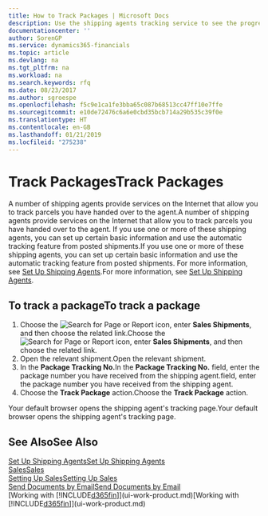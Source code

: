 ```yaml
---
title: How to Track Packages | Microsoft Docs
description: Use the shipping agents tracking service to see the progress of a delivery.
documentationcenter: ''
author: SorenGP
ms.service: dynamics365-financials
ms.topic: article
ms.devlang: na
ms.tgt_pltfrm: na
ms.workload: na
ms.search.keywords: rfq
ms.date: 08/23/2017
ms.author: sgroespe
ms.openlocfilehash: f5c9e1ca1fe3bba65c087b68513cc47ff10e7ffe
ms.sourcegitcommit: e10de72476c6a6e0cbd35bcb714a29b535c39f0e
ms.translationtype: HT
ms.contentlocale: en-GB
ms.lasthandoff: 01/21/2019
ms.locfileid: "275238"
---
```

# <a name="track-packages"></a><span data-ttu-id="bb211-103">Track Packages</span><span class="sxs-lookup"><span data-stu-id="bb211-103">Track Packages</span></span>
<span data-ttu-id="bb211-104">A number of shipping agents provide services on the Internet that allow you to track parcels you have handed over to the agent.</span><span class="sxs-lookup"><span data-stu-id="bb211-104">A number of shipping agents provide services on the Internet that allow you to track parcels you have handed over to the agent.</span></span> <span data-ttu-id="bb211-105">If you use one or more of these shipping agents, you can set up certain basic information and use the automatic tracking feature from posted shipments.</span><span class="sxs-lookup"><span data-stu-id="bb211-105">If you use one or more of these shipping agents, you can set up certain basic information and use the automatic tracking feature from posted shipments.</span></span> <span data-ttu-id="bb211-106">For more information, see [Set Up Shipping Agents](sales-how-to-set-up-shipping-agents.md).</span><span class="sxs-lookup"><span data-stu-id="bb211-106">For more information, see [Set Up Shipping Agents](sales-how-to-set-up-shipping-agents.md).</span></span>

## <a name="to-track-a-package"></a><span data-ttu-id="bb211-107">To track a package</span><span class="sxs-lookup"><span data-stu-id="bb211-107">To track a package</span></span>
1. <span data-ttu-id="bb211-108">Choose the ![Search for Page or Report](media/ui-search/search_small.png "Search for Page or Report icon") icon, enter **Sales Shipments**, and then choose the related link.</span><span class="sxs-lookup"><span data-stu-id="bb211-108">Choose the ![Search for Page or Report](media/ui-search/search_small.png "Search for Page or Report icon") icon, enter **Sales Shipments**, and then choose the related link.</span></span>
2. <span data-ttu-id="bb211-109">Open the relevant shipment.</span><span class="sxs-lookup"><span data-stu-id="bb211-109">Open the relevant shipment.</span></span>
3. <span data-ttu-id="bb211-110">In the **Package Tracking No.**</span><span class="sxs-lookup"><span data-stu-id="bb211-110">In the **Package Tracking No.**</span></span> <span data-ttu-id="bb211-111">field, enter the package number you have received from the shipping agent.</span><span class="sxs-lookup"><span data-stu-id="bb211-111">field, enter the package number you have received from the shipping agent.</span></span>
4. <span data-ttu-id="bb211-112">Choose the **Track Package** action.</span><span class="sxs-lookup"><span data-stu-id="bb211-112">Choose the **Track Package** action.</span></span>

<span data-ttu-id="bb211-113">Your default browser opens the shipping agent's tracking page.</span><span class="sxs-lookup"><span data-stu-id="bb211-113">Your default browser opens the shipping agent's tracking page.</span></span>

## <a name="see-also"></a><span data-ttu-id="bb211-114">See Also</span><span class="sxs-lookup"><span data-stu-id="bb211-114">See Also</span></span>
[<span data-ttu-id="bb211-115">Set Up Shipping Agents</span><span class="sxs-lookup"><span data-stu-id="bb211-115">Set Up Shipping Agents</span></span>](sales-how-to-set-up-shipping-agents.md)  
[<span data-ttu-id="bb211-116">Sales</span><span class="sxs-lookup"><span data-stu-id="bb211-116">Sales</span></span>](sales-manage-sales.md)  
[<span data-ttu-id="bb211-117">Setting Up Sales</span><span class="sxs-lookup"><span data-stu-id="bb211-117">Setting Up Sales</span></span>](sales-setup-sales.md)  
[<span data-ttu-id="bb211-118">Send Documents by Email</span><span class="sxs-lookup"><span data-stu-id="bb211-118">Send Documents by Email</span></span>](ui-how-send-documents-email.md)  
<span data-ttu-id="bb211-119">[Working with [!INCLUDE[d365fin](includes/d365fin_md.md)]](ui-work-product.md)</span><span class="sxs-lookup"><span data-stu-id="bb211-119">[Working with [!INCLUDE[d365fin](includes/d365fin_md.md)]](ui-work-product.md)</span></span>
